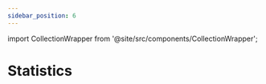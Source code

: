 ```yaml
---
sidebar_position: 6
---
```



import CollectionWrapper from '@site/src/components/CollectionWrapper';

# Statistics

<CollectionWrapper record="stats" collection="core" />


